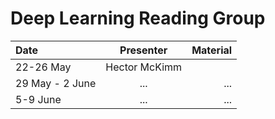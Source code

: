 # Deep Learning Reading Group

| Date            | Presenter     | Material   |
| :---            | :----:        |       ---: |
| 22-26 May       | Hector McKimm |            |
| 29 May - 2 June | ...           | ...        |
| 5-9 June        | ...           | ...        | 